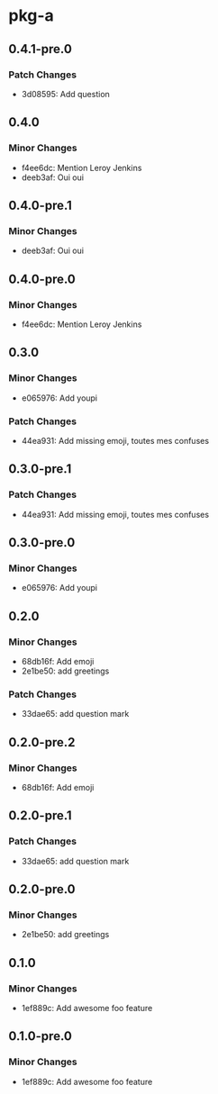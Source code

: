 # pkg-a

## 0.4.1-pre.0

### Patch Changes

- 3d08595: Add question

## 0.4.0

### Minor Changes

- f4ee6dc: Mention Leroy Jenkins
- deeb3af: Oui oui

## 0.4.0-pre.1

### Minor Changes

- deeb3af: Oui oui

## 0.4.0-pre.0

### Minor Changes

- f4ee6dc: Mention Leroy Jenkins

## 0.3.0

### Minor Changes

- e065976: Add youpi

### Patch Changes

- 44ea931: Add missing emoji, toutes mes confuses

## 0.3.0-pre.1

### Patch Changes

- 44ea931: Add missing emoji, toutes mes confuses

## 0.3.0-pre.0

### Minor Changes

- e065976: Add youpi

## 0.2.0

### Minor Changes

- 68db16f: Add emoji
- 2e1be50: add greetings

### Patch Changes

- 33dae65: add question mark

## 0.2.0-pre.2

### Minor Changes

- 68db16f: Add emoji

## 0.2.0-pre.1

### Patch Changes

- 33dae65: add question mark

## 0.2.0-pre.0

### Minor Changes

- 2e1be50: add greetings

## 0.1.0

### Minor Changes

- 1ef889c: Add awesome foo feature

## 0.1.0-pre.0

### Minor Changes

- 1ef889c: Add awesome foo feature
